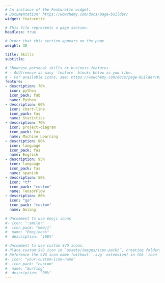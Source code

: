 ```yaml
---
# An instance of the Featurette widget.
# Documentation: https://wowchemy.com/docs/page-builder/
widget: featurette

# This file represents a page section.
headless: true

# Order that this section appears on the page.
weight: 30

title: Skills
subtitle:

# Showcase personal skills or business features.
# - Add/remove as many `feature` blocks below as you like.
# - For available icons, see: https://wowchemy.com/docs/page-builder/#icons
feature:
- description: 70%
  icon: python
  icon_pack: fab
  name: Python
- description: 60%
  icon: chart-line
  icon_pack: fas
  name: Statistics
- description: 70%
  icon: project-diagram
  icon_pack: fas
  name: Machine Learning
- description: 80%
  icon: language
  icon_pack: fas
  name: English
- description: 95%
  icon: language
  icon_pack: fas
  name: spanish
- description: 50%
  icon: "tf"
  icon_pack: "custom"
  name: TensorFlow
- description: 80%
  icon: "go"
  icon_pack: "custom"
  name: Golang

# Uncomment to use emoji icons.
#- icon: ":smile:"
#  icon_pack: "emoji"
#  name: "Emojiness"
#  description: "100%"  

# Uncomment to use custom SVG icons.
# Place custom SVG icon in `assets/images/icon-pack/`, creating folders if necessary.
# Reference the SVG icon name (without `.svg` extension) in the `icon` field.
#- icon: "your-custom-icon-name"
#  icon_pack: "custom"
#  name: "Surfing"
#  description: "90%"
---
```

